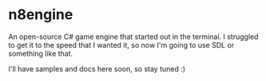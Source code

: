 # n8engine
An open-source C# game engine that started out in the terminal. I struggled to get it to the speed that I wanted it, so now I'm going to use SDL or something like that.

I'll have samples and docs here soon, so stay tuned :)
